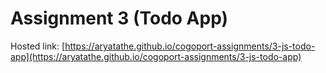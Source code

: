 # Assignment 3 (Todo App)

Hosted link: [https://aryatathe.github.io/cogoport-assignments/3-js-todo-app](https://aryatathe.github.io/cogoport-assignments/3-js-todo-app)
